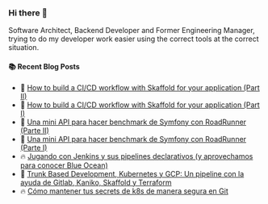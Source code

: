 ### Hi there 👋

Software Architect, Backend Developer and Former Engineering Manager, trying to do my developer work easier using the correct tools at the correct situation. 

#### :books: Recent Blog Posts
<!-- BLOGPOSTS:START -->
 - 💫 [How to build a CI/CD workflow with Skaffold for your application &lpar;Part II&rpar;](https://blog.equationlabs.io/how-to-build-a-cicd-workflow-with-skaffold-for-your-application-part-ii)
 - 🌮 [How to build a CI/CD workflow with Skaffold for your application &lpar;Part I&rpar;](https://blog.equationlabs.io/cicd-workflow-with-skaffold-for-your-application-part-i)
 - 💯 [Una mini API para hacer benchmark de Symfony con RoadRunner &lpar;Parte II&rpar;](https://blog.equationlabs.io/una-mini-api-para-hacer-benchmark-de-symfony-con-roadrunner-parte-ii)
 - 🌮 [Una mini API para hacer benchmark de Symfony con RoadRunner &lpar;Parte I&rpar;](https://blog.equationlabs.io/una-mini-api-para-hacer-benchmark-de-symfony-con-roadrunner-parte-i)
 - 🔥 [Jugando con Jenkins y sus pipelines declarativos &lpar;y aprovechamos para conocer Blue Ocean&rpar;](https://blog.equationlabs.io/jugando-con-jenkins-y-sus-pipelines-declarativos-y-aprovechamos-para-conocer-blue-ocean)
 - 🚀 [Trunk Based Development, Kubernetes y GCP: Un pipeline con la ayuda de Gitlab, Kaniko, Skaffold y Terraform](https://blog.equationlabs.io/trunk-based-development-kubernetes-y-gcp-un-pipeline-con-la-ayuda-de-gitlab-kaniko-skaffold-y-terraform)
 - 🔥 [Cómo mantener tus secrets de k8s de manera segura en  Git](https://blog.equationlabs.io/como-mantener-tus-secrets-de-k8s-de-manera-segura-en-git)<!-- BLOGPOSTS:END -->
